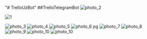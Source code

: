 "# TrelloUzBot" 
##TrelloTelegramBot 
![photo_2](https://user-images.githubusercontent.com/122788597/219399409-58a73127-4048-41f6-9179-6edf2d1f9437.jpg)


![1](https://user-images.githubusercontent.com/122788597/219404030-9991468f-0ec2-454f-8587-ab1c010e47a8.jpg)

![photo_3](https://user-images.githubusercontent.com/122788597/219399524-730f2df7-efef-4c48-b901-63c12adebcbd.jpg)
![photo_4](https://user-images.githubusercontent.com/122788597/219399565-b19385cc-cf83-4d0f-bfa6-83c41415c212.jpg)
![photo_5](https://user-images.githubusercontent.com/122788597/219399579-58a08edf-27fc-4aab-9231-af7b74399451.jpg)
![photo_6 pg](https://user-images.githubusercontent.com/122788597/219399591-c1756d5c-8fd8-4944-8cd2-c02d7c45eb0a.jpg)
![photo_7](https://user-images.githubusercontent.com/122788597/219399605-e4b94913-2529-47df-813e-f421f7cd9adc.jpg)
![photo_8](https://user-images.githubusercontent.com/122788597/219399614-90cff8f3-9dcf-42fb-93e5-ff8ec43ef587.jpg)
![photo_9](https://user-images.githubusercontent.com/122788597/219399623-40beb2b2-3242-422e-ba1d-ef19da8131fb.jpg)
![photo_10](https://user-images.githubusercontent.com/122788597/219399637-33f2398b-1a8a-4419-b265-6ad05f908d06.jpg)
![photo_10](https://user-images.githubusercontent.com/122788597/219400153-7ba6080e-219d-4ce2-b3ae-bed048823beb.jpg)
